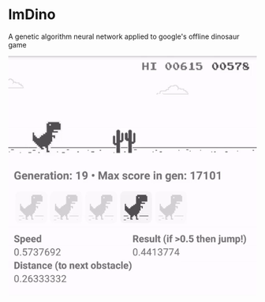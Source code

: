 # ImDino
A genetic algorithm neural network applied to google's offline dinosaur game

![alt dino](dinogif.gif)
